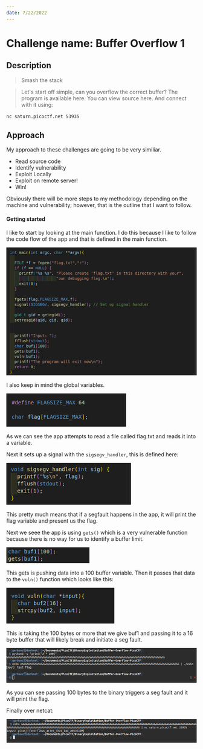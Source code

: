 ```yaml
---
date: 7/22/2022
--- 
```


# Challenge name: Buffer Overflow 1

## Description

> Smash the stack

> Let's start off simple, can you overflow the correct buffer? 
> The program is available here. You can view source here. And connect with it using:

```bash
nc saturn.picoctf.net 53935
```

## Approach

My approach to these challenges are going to be very similiar. 

- Read source code
- Identify vulnerability
- Exploit Locally
- Exploit on remote server!
- Win!

Obviously there will be more steps to my methodology depending on the machine and 
vulnerability; however, that is the outline that I want to follow.

#### Getting started

I like to start by looking at the main function. I do this because I like to follow the code flow of the app and that is defined in the main function.

![](./images/MainFunc.png)

I also keep in mind the global variables.

![](./images/GlobalVar.png)

As we can see the app attempts to read a file called flag.txt and reads it into a variable. 

Next it sets up a signal with the `sigsegv_handler`, this is defined here:

![](./images/sigsegv.png)

This pretty much means that if a segfault happens in the app, it will print the flag variable and present us the flag. 

Next we seee the app is using `gets()` which is a very vulnerable function because there is no way for us to identify a buffer limit. 

![](./images/gets.png)

This gets is pushing data into a 100 buffer variable. Then it passes that data to the `vuln()` function which looks like this: 

![](./images/vuln.png)

This is taking the 100 bytes or more that we give buf1 and passing it to a 16 byte buffer that will likely break and initiate a seg fault. 

![](./images/local.png)

As you can see passing 100 bytes to the binary triggers a seg fault and it will print the flag.

Finally over netcat:

![](./images/remote.png)
